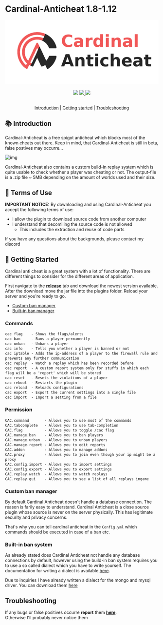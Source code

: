 # Cardinal-Anticheat 1.8-1.12

<div align="center">
    <img src="images/banner.png" />
</div>

<br />

<div align="center">
    <img
        src="https://img.shields.io/badge/Written%20in-java-%23EF4041?style=for-the-badge"
        height="30"
    />
    <a href="https://go.lukasl.dev/cacdiscord">
        <img 
            src="https://img.shields.io/discord/647922123192533022?color=212121&label=Discord&logo=discord&logoColor=212121&style=for-the-badge"
            height="30"
        />
    </a>
    <a href="https://clientastisch.github.io/viro/documentation" target="_blank">
        <img
            src="https://img.shields.io/badge/javadoc-reference-5272B4.svg?style=for-the-badge"
            height="30"
        />
    </a>
</div>

<br />

<p align="center">
  <a href="#-introduction">Introduction</a> |
  <a href="#-terms-of-use">Getting started</a> |
  <a href="https://github.com/Clientastisch/Cardinal-Anticheat/issues">Troubleshooting</a>
</p>


## 📚 Introduction

Cardinal-Anticheat is a free spigot anticheat which blocks most of the known cheats out there. Keep in mind, that Cardinal-Anticheat is still in beta, false postives may occurre...

![img](images/msedge_gqaBS6K5kn.gif)

Cardinal-Anticheat also contains a custom build-in replay system which is quite usable to check whether a player was cheating or not. The output-file is a .zip file ~ 5MB depending on the amount of worlds used and their size.

## 📄 Terms of Use

**IMPORTANT NOTICE:** By downloading and using Cardinal-Anticheat you accept the following terms of use:

- I allow the plugin to download source code from another computer
- I understand that decomiling the source code is not allowed
  - This includes the extraction and reuse of code parts

If you have any questions about the backgrounds, please contact my discord

## 📝 Getting Started

Cardinal anti cheat is a great system with a lot of functionality. There are different things to consider for the different areas of application.

First navigate to the [**release**](https://github.com/Clientastisch/Cardinal-Anticheat/releases) tab and download the newest version available. After the download move the jar file into the plugins folder. Reload your server and you're ready to go.

- [Custom ban manager](#custom-ban-manager)
- [Built-in ban manager](#built-in-ban-manager)

### Commands

```text
cac flag    - Shows the flags/alerts
cac ban     - Bans a player permanently
cac unban   - Unbans a player
cac info    - Tells you whether a player is banned or not
cac iptable - Adds the ip-address of a player to the firewall rule and prevents any further communication
cac replay  - Watch a replay which has been recorded before
cac report  - A custom report system only for stuffs in which each flag will be a 'report' which will be stored
cac reset   - Resets the violations of a player
cac reboot  - Restarts the plugin
cac reload  - Reloads configurations
cac export  - Export the current settings into a single file
cac import  - Import a setting from a file
```

### Permission

```text
CAC.command       - Allows you to use most of the commands
CAC.tabcomplete   - Allows you to use tab-completion
CAC.flag          - Allows you to toggle /cac flag
CAC.manage.ban    - Allows you to ban players
CAC.manage.unban  - Allows you to unban players
CAC.manage.report - Allows you to edit reports
CAC.addon         - Allows you to manage addons
CAC.proxy         - Allows you to join even though your ip might be a proxy
CAC.config.import - Allows you to import settings
CAC.config.export - Allows you to export settings
CAC.replay.watch  - Allows you to watch replays
CAC.replay.gui    - Allows you to see a list of all replays ingame
```

### Custom ban manager

By default Cardinal Anticheat doesn't handle a database connection. The reason is farily easy to understand. Cardinal Anticheat is a close source plugin whose source is never on the server physically. This has legitimate security and privacy concerns. 

That's why you can tell cardinal anticheat in the `Config.yml` which commands should be executed in case of a ban etc.

### Built-in ban system

As already stated does Cardinal Anticheat not handle any database connections by default, however using the build-in ban system requires you to use a so called dialect which you have to write yourself. The documentation for writing a dialect is available [here](DIALECT.md).

Due to inquiries I have already written a dialect for the mongo and mysql driver. You can download them [here](dialects/)

## Troubleshooting

If any bugs or false positives occurre **report** them [**here**](https://github.com/Clientastisch/Cardinal-Anticheat/issues/new/choose). <br>
Otherwise I'll probably never notice them
